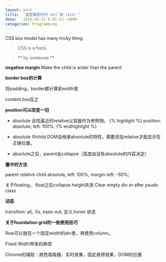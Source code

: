 ```yaml
---
layout: post
title:  "盒型模型的巧（er）妙（xin）"
date:   2016-05-31 6:05:52 +1000
categories: Programming
---
```


CSS box model has many tricky thing.
 
> CSS is a hack.

> ** by someone **

**negative margin**
Make the child is wider than the parent.


**border box的计算**

将padding，border都计算到width里

content box反之

**position可以改变一切**

- absolute 会找最近的relative父容器作为参照物。
{% highlight %}
position: absolute;
left: 100%;
{% endhighlight %}

- absolute 中child DOM会继承absolute的特性，需要添加relative才能显示在正确位置。

- absolute之后，parent会collapse（高度由没有absolute的内容决定）



**置中的方法**

parent relative
child absolute, left: 100%, margin-left: -50%;

关于floating， float之后collapse height失效
Clear empty div or after psudo class

**动态**

transition: all, .5s, ease-out;
定义:hover 状态

**关于foundation grid的一些使用技巧**

Row可以放在一个固定width的div里，再使用column。

Fixed Width带来的麻烦

Chrome的辅助：颜色吸取器，实时效果，固定悬停效果，DOM的位置